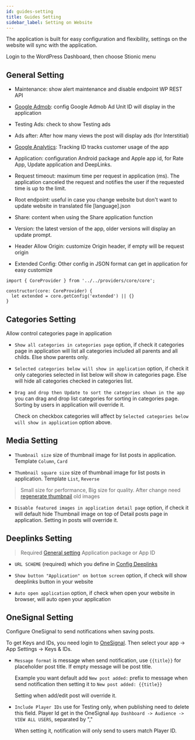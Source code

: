 ```yaml
---
id: guides-setting
title: Guides Setting
sidebar_label: Setting on Website
---
```


The application is built for easy configuration and flexibility, settings on the website will sync with the application.

Login to the WordPress Dashboard, then choose Stionic menu

## General Setting

- Maintenance: show alert maintenance and disable endpoint WP REST API

- [Google Admob](guides-admob-ads.md): config Google Admob Ad Unit ID will display in the application

- Testing Ads: check to show Testing ads

- Ads after: After how many views the post will display ads (for Interstitial)

- [Google Analytics](guides-google-analytics.md): Tracking ID tracks customer usage of the app

- Application: configuration Android package and Apple app id, for Rate App, Update application and DeepLinks.

- Request timeout: maximum time per request in application (ms). The application canceled the request and notifies the user if the requested time is up to the limit.

- Root endpoint: useful in case you change website but don't want to update website in translated file [language].json

- Share: content when using the Share application function

- Version: the latest version of the app, older versions will display an update prompt.

- Header Allow Origin: customize Origin header, if empty will be request origin

- Extended Config: Other config in JSON format can get in application for easy customize

```
import { CoreProvider } from '../../providers/core/core';

constructor(core: CoreProvider) {
  let extended = core.getConfig('extended') || {}
}
```

## Categories Setting

Allow control categories page in application

- `Show all categories in categories page` option, if check it categories page in application will list all categories included all parents and all childs. Else show parents only.

- `Selected categories below will show in application` option, if check it only categories selected in list below will show in categories page. Else will hide all categories checked in categories list.

- `Drag and drop then Update to sort the categories shown in the app` you can drag and drop list categories for sorting in categories page. Sorting by users in application will override it.

    Check on checkbox categories will affect by `Selected categories below will show in application` option above.

## Media Setting

- `Thumbnail size` size of thumbnail image for list posts in application. Template `Column`, `Card`

- `Thumbnail square size` size of thumbnail image for list posts in application. Template `List`, `Reverse`

> Small size for performance, Big size for quality. After change need [regenerate thumbnail](https://www.google.com/search?q=wordpress+regenerate+thumbnails) old images

- `Disable featured images in application detail page` option, if check it will default hide Thumbnail image on top of Detail posts page in application. Setting in posts will override it.

## Deeplinks Setting

> Required [General setting](guides-setting.md#general-setting) Application package or App ID

- `URL SCHEME` (required) which you define in [Config Deeplinks](getting-started-config.md#deeplinks-optional)

- `Show button "Application" on bottom screen` option, if check will show deeplinks button in your website

- `Auto open application` option, if check when open your website in browser, will auto open your application

## OneSignal Setting

Configure OneSignal to send notifications when saving posts.

To get Keys and IDs, you need login to [OneSignal](https://onesignal.com/). Then select your app -> App Settings -> Keys & IDs.

- `Message format` is message when send notification, use `{{title}}` for placeholder post title. If empty message will be post title.

    Example you want default add `New post added:` prefix to message when send notification then setting it to `New post added: {{title}}`

    Setting when add/edit post will override it.

- `Include Player IDs` use for Testing only, when publishing need to delete this field. Player Id get in the OneSignal `App Dashboard -> Audience -> VIEW ALL USERS`, separated by ","

    When setting it, notification will only send to users match Player ID.